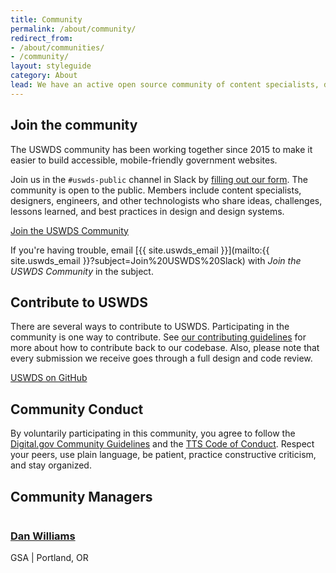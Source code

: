 ```yaml
---
title: Community
permalink: /about/community/
redirect_from:
- /about/communities/
- /community/
layout: styleguide
category: About
lead: We have an active open source community of content specialists, designers, engineers, and other technologists. Contributors support dozens of agencies and hundreds of websites across the federal government.
---
```


## Join the community
The USWDS community has been working together since 2015 to make it easier to build accessible, mobile-friendly government websites.

Join us in the `#uswds-public` channel in Slack by [filling out our form](https://chat.18f.gov/). The community is open to the public. Members include content specialists, designers, engineers, and other technologists who share ideas, challenges, lessons learned, and best practices in design and design systems.

<a href="https://chat.18f.gov/" class="usa-button width-card-lg margin-top-2">Join the USWDS Community</a>

If you're having trouble, email [{{ site.uswds_email }}](mailto:{{ site.uswds_email }}?subject=Join%20USWDS%20Slack) with _Join the USWDS Community_ in the subject.


## Contribute to USWDS
There are several ways to contribute to USWDS. Participating in the community is one way to contribute. See [our contributing guidelines](https://github.com/uswds/uswds/blob/develop/CONTRIBUTING.md) for more about how to contribute back to our codebase. Also, please note that every submission we receive goes through a full design and code review.

<p>
  <a href="https://github.com/uswds/uswds" class="usa-button usa-button--outline width-card-lg margin-top-2">USWDS on GitHub</a>
</p>

## Community Conduct
By voluntarily participating in this community, you agree to follow the [Digital.gov Community Guidelines](https://digital.gov/communities/manage-your-subscription/) and the [TTS Code of Conduct](https://handbook.tts.gsa.gov/code-of-conduct/). Respect your peers, use plain language, be patient, practice constructive criticism, and stay organized.

## Community Managers

<div class="usa-media-block flex-align-center">
  <img class="circle-5 usa-media-block__img" src="https://github.com/thisisdano.png?size=40" alt="">
  <div class="usa-media-block__body">
    <h3 class="margin-bottom-0">
      <a href="https://digital.gov/authors/dan-williams/">Dan Williams</a>
    </h3>
    <p class="margin-top-0">GSA | Portland, OR</p>
  </div>
</div>

